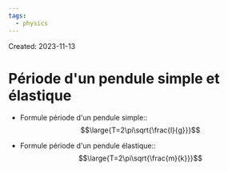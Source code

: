 ```yaml
---
tags:
  - physics
---
```

Created: 2023-11-13

# Période d'un pendule simple et élastique

- Formule période d'un pendule simple::$$\large{T=2\pi\sqrt{\frac{l}{g}}}$$
<!--SR:!2023-12-14,14,190-->
- Formule période d'un pendule élastique::$$\large{T=2\pi\sqrt{\frac{m}{k}}}$$
<!--SR:!2023-12-15,14,190-->